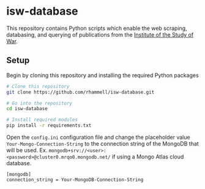 # isw-database
This repository contains Python scripts which enable the web scraping, databasing, and querying of publications from the [Institute of the Study of War](http://www.understandingwar.org/). 

## Setup
Begin by cloning this repository and installing the required Python packages

```bash
# Clone this repository
git clone https://github.com/rhammell/isw-database.git

# Go into the repository
cd isw-database

# Install required modules
pip install -r requirements.txt
```

Open the `config.ini` configuration file and change the placeholder value `Your-Mongo-Connection-String` to the connection string of the MongoDB that will be used. Ex. `mongodb+srv://<user>:<password>@cluster0.mrqo0.mongodb.net/` if using a Mongo Atlas cloud database. 

```
[mongodb]
connection_string = Your-MongoDB-Connection-String
```

